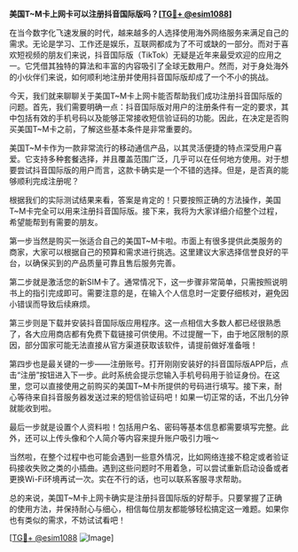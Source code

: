 **美国T~M卡上网卡可以注册抖音国际版吗？[[TG💪+ @esim1088](https://t.me/s/esim1088)]**

在当今数字化飞速发展的时代，越来越多的人选择使用海外网络服务来满足自己的需求。无论是学习、工作还是娱乐，互联网都成为了不可或缺的一部分。而对于喜欢短视频的朋友们来说，抖音国际版（TikTok）无疑是近年来最受欢迎的应用之一。它凭借其独特的算法和丰富的内容吸引了全球无数用户。然而，对于身处海外的小伙伴们来说，如何顺利地注册并使用抖音国际版却成了一个不小的挑战。

今天，我们就来聊聊关于美国T~M卡上网卡能否帮助我们成功注册抖音国际版的问题。首先，我们需要明确一点：抖音国际版对用户的注册条件有一定的要求，其中包括有效的手机号码以及能够正常接收短信验证码的功能。因此，在决定是否购买美国T~M卡之前，了解这些基本条件是非常重要的。

美国T~M卡作为一款非常流行的移动通信产品，以其灵活便捷的特点深受用户喜爱。它支持多种套餐选择，并且覆盖范围广泛，几乎可以在任何地方使用。对于想要尝试抖音国际版的用户而言，这款卡确实是一个不错的选择。但是，是否真的能够顺利完成注册呢？

根据我们的实际测试结果来看，答案是肯定的！只要按照正确的方法操作，美国T~M卡完全可以用来注册抖音国际版。接下来，我将为大家详细介绍整个过程，希望能帮到有需要的朋友。

第一步当然是购买一张适合自己的美国T~M卡啦。市面上有很多提供此类服务的商家，大家可以根据自己的预算和需求进行挑选。这里建议大家选择信誉良好的平台，以确保买到的产品质量可靠且售后服务完善。

第二步就是激活您的新SIM卡了。通常情况下，这一步骤非常简单，只需按照说明书上的指引完成即可。需要注意的是，在输入个人信息时一定要仔细核对，避免因小错误而导致后续麻烦。

第三步则是下载并安装抖音国际版应用程序。这一点相信大多数人都已经很熟悉了，各大应用商店都有免费下载链接可供使用。不过提醒一下，由于地区限制的原因，部分国家可能无法直接从官方渠道获取该软件，请提前做好准备哦！

第四步也是最关键的一步——注册账号。打开刚刚安装好的抖音国际版APP后，点击“注册”按钮进入下一步。此时系统会提示您输入手机号码用于验证身份。在这里，您可以直接使用之前购买的美国T~M卡所提供的号码进行填写。接下来，耐心等待来自抖音服务器发送过来的短信验证码吧！如果一切正常的话，不出几分钟就能收到啦。

最后一步就是设置个人资料啦！包括用户名、密码等基本信息都需要填写完整。此外，还可以上传头像和个人简介等内容来提升账户吸引力哦～

当然啦，在整个过程中也可能会遇到一些意外情况，比如网络连接不稳定或者验证码接收失败之类的小插曲。遇到这些问题时不用着急，可以尝试重新启动设备或者更换Wi-Fi环境再试一次。实在不行的话，也可以联系客服寻求帮助。

总的来说，美国T~M卡上网卡确实是注册抖音国际版的好帮手。只要掌握了正确的使用方法，并保持耐心与细心，相信每位朋友都能够轻松搞定这一难题。如果你也有类似的需求，不妨试试看吧！

[[TG💪+ @esim1088](https://t.me/s/esim1088) ![Image](https://i.postimg.cc/4NQfJmqS/Snipaste-2025-05-13-00-14-12.png)]